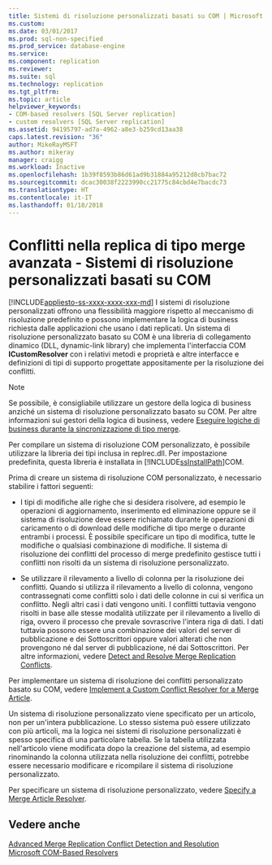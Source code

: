 ```yaml
---
title: Sistemi di risoluzione personalizzati basati su COM | Microsoft Docs
ms.custom: 
ms.date: 03/01/2017
ms.prod: sql-non-specified
ms.prod_service: database-engine
ms.service: 
ms.component: replication
ms.reviewer: 
ms.suite: sql
ms.technology: replication
ms.tgt_pltfrm: 
ms.topic: article
helpviewer_keywords:
- COM-based resolvers [SQL Server replication]
- custom resolvers [SQL Server replication]
ms.assetid: 94195797-ad7a-4962-a8e3-b259cd13aa38
caps.latest.revision: "36"
author: MikeRayMSFT
ms.author: mikeray
manager: craigg
ms.workload: Inactive
ms.openlocfilehash: 1b39f8593b86d61ad9b31884a95212d8cb7bac72
ms.sourcegitcommit: dcac30038f2223990cc21775c84cbd4e7bacdc73
ms.translationtype: HT
ms.contentlocale: it-IT
ms.lasthandoff: 01/18/2018
---
```

# <a name="advanced-merge-replication-conflict---com-based-custom-resolvers"></a>Conflitti nella replica di tipo merge avanzata - Sistemi di risoluzione personalizzati basati su COM
[!INCLUDE[appliesto-ss-xxxx-xxxx-xxx-md](../../../includes/appliesto-ss-xxxx-xxxx-xxx-md.md)] I sistemi di risoluzione personalizzati offrono una flessibilità maggiore rispetto al meccanismo di risoluzione predefinito e possono implementare la logica di business richiesta dalle applicazioni che usano i dati replicati. Un sistema di risoluzione personalizzato basato su COM è una libreria di collegamento dinamico (DLL, dynamic-link library) che implementa l'interfaccia COM **ICustomResolver** con i relativi metodi e proprietà e altre interfacce e definizioni di tipi di supporto progettate appositamente per la risoluzione dei conflitti.  
  
> [!NOTE]  
>  Se possibile, è consigliabile utilizzare un gestore della logica di business anziché un sistema di risoluzione personalizzato basato su COM. Per altre informazioni sui gestori della logica di business, vedere [Eseguire logiche di business durante la sincronizzazione di tipo merge](../../../relational-databases/replication/merge/execute-business-logic-during-merge-synchronization.md).  
  
 Per compilare un sistema di risoluzione COM personalizzato, è possibile utilizzare la libreria dei tipi inclusa in replrec.dll. Per impostazione predefinita, questa libreria è installata in [!INCLUDE[ssInstallPath](../../../includes/ssinstallpath-md.md)]COM.  
  
 Prima di creare un sistema di risoluzione COM personalizzato, è necessario stabilire i fattori seguenti:  
  
-   I tipi di modifiche alle righe che si desidera risolvere, ad esempio le operazioni di aggiornamento, inserimento ed eliminazione oppure se il sistema di risoluzione deve essere richiamato durante le operazioni di caricamento o di download delle modifiche di tipo merge o durante entrambi i processi. È possibile specificare un tipo di modifica, tutte le modifiche o qualsiasi combinazione di modifiche. Il sistema di risoluzione dei conflitti del processo di merge predefinito gestisce tutti i conflitti non risolti da un sistema di risoluzione personalizzato.  
  
-   Se utilizzare il rilevamento a livello di colonna per la risoluzione dei conflitti. Quando si utilizza il rilevamento a livello di colonna, vengono contrassegnati come conflitti solo i dati delle colonne in cui si verifica un conflitto. Negli altri casi i dati vengono uniti. I conflitti tuttavia vengono risolti in base alle stesse modalità utilizzate per il rilevamento a livello di riga, ovvero il processo che prevale sovrascrive l'intera riga di dati. I dati tuttavia possono essere una combinazione dei valori del server di pubblicazione e dei Sottoscrittori oppure valori alterati che non provengono né dal server di pubblicazione, né dai Sottoscrittori. Per altre informazioni, vedere [Detect and Resolve Merge Replication Conflicts](../../../relational-databases/replication/merge/advanced-merge-replication-resolve-merge-replication-conflicts.md).  
  
 Per implementare un sistema di risoluzione dei conflitti personalizzato basato su COM, vedere [Implement a Custom Conflict Resolver for a Merge Article](../../../relational-databases/replication/implement-a-custom-conflict-resolver-for-a-merge-article.md).  
  
 Un sistema di risoluzione personalizzato viene specificato per un articolo, non per un'intera pubblicazione. Lo stesso sistema può essere utilizzato con più articoli, ma la logica nei sistemi di risoluzione personalizzati è spesso specifica di una particolare tabella. Se la tabella utilizzata nell'articolo viene modificata dopo la creazione del sistema, ad esempio rinominando la colonna utilizzata nella risoluzione dei conflitti, potrebbe essere necessario modificare e ricompilare il sistema di risoluzione personalizzato.  
  
 Per specificare un sistema di risoluzione personalizzato, vedere [Specify a Merge Article Resolver](../../../relational-databases/replication/publish/specify-a-merge-article-resolver.md).  
  
## <a name="see-also"></a>Vedere anche  
 [Advanced Merge Replication Conflict Detection and Resolution](../../../relational-databases/replication/merge/advanced-merge-replication-conflict-detection-and-resolution.md)   
 [Microsoft COM-Based Resolvers](../../../relational-databases/replication/merge/advanced-merge-replication-conflict-com-based-resolvers.md)  
  
  
